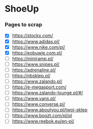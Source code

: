 # ShoeUp

### Pages to scrap
- [x] https://stockx.com/
- [x] https://www.adidas.pl/
- [x] https://www.nike.com/pl/
- [x] https://eobuwie.com.pl/
- [ ] https://miniramp.pl/
- [ ] https://www.snipes.pl/
- [ ] https://adrenaline.pl/
- [ ] https://nbsklep.pl/
- [ ] https://www.zalando.pl/
- [ ] https://e-megasport.com/
- [ ] https://www.zalando-lounge.pl/#/
- [ ] https://www.vans.pl/
- [ ] https://www.converse.pl/
- [ ] https://www.aboutyou.pl/twoj-sklep
- [ ] https://www.boozt.com/pl/pl
- [ ] https://www.reebok.eu/en-pl/